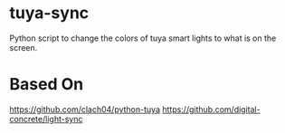 # tuya-sync
Python script to change the colors of tuya smart lights to what is on the screen.

# Based On
https://github.com/clach04/python-tuya
https://github.com/digital-concrete/light-sync
